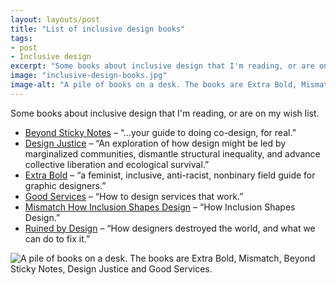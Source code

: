 ```yaml
---
layout: layouts/post
title: "List of inclusive design books"
tags:
- post
- Inclusive design
excerpt: "Some books about inclusive design that I'm reading, or are on my wish list."
image: "inclusive-design-books.jpg"
image-alt: "A pile of books on a desk. The books are Extra Bold, Mismatch, Beyond Sticky Notes, Design Justice and Good Services."
---
```


Some books about inclusive design that I'm reading, or are on my wish list.

- [Beyond Sticky Notes](https://www.beyondstickynotes.com/tellmemore) – “…your guide to doing co-design, for real.”
- [Design Justice](https://design-justice.pubpub.org/) – “An exploration of how design might be led by marginalized communities, dismantle structural inequality, and advance collective liberation and ecological survival.”
- [Extra Bold](https://papress.com/pages/extra-bold) – “a feminist, inclusive, anti-racist, nonbinary field guide for graphic designers.”
- [Good Services](https://good.services/home) – “How to design services that work.”
- [Mismatch How Inclusion Shapes Design](https://mitpress.mit.edu/books/mismatch) – “How Inclusion Shapes Design.”
- [Ruined by Design](https://www.ruinedby.design/) – “How designers destroyed the world, and what we can do to fix it.”

![A pile of books on a desk. The books are Extra Bold, Mismatch, Beyond Sticky Notes, Design Justice and Good Services.](/images/inclusive-design-books.jpg)